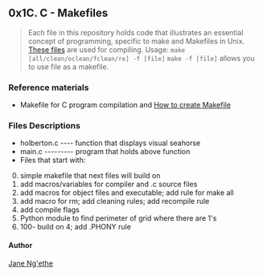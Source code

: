 ## 0x1C. C - Makefiles
> Each file in this repository holds code that illustrates an essential concept
> of programming, specific to make and Makefiles in Unix.
> [These files](https://github.com/holbertonschool/0x1B.c) are used
> for compiling. Usage: `make [all/clean/oclean/fclean/re] -f [file]`
> `make -f [file]` allows you to use file as a makefile.

### Reference materials
* Makefile for C program compilation and [How to create Makefile](https://www.includehelp.com/c-programming-questions/what-is-makefile.aspx)

### Files Descriptions
* holberton.c ---- function that displays visual seahorse
* main.c --------- program that holds above function
* Files that start with:

0. simple makefile that next files will build on
1. add macros/variables for compiler and .c source files
2. add macros for object files and executable; add rule for make all
3. add macro for rm; add cleaning rules; add recompile rule
4. add compile flags
5. Python module to find perimeter of grid where there are 1's
6. 100- build on 4; add .PHONY rule

#### Author
[Jane Ng'ethe](https://github.com/Janengethe)